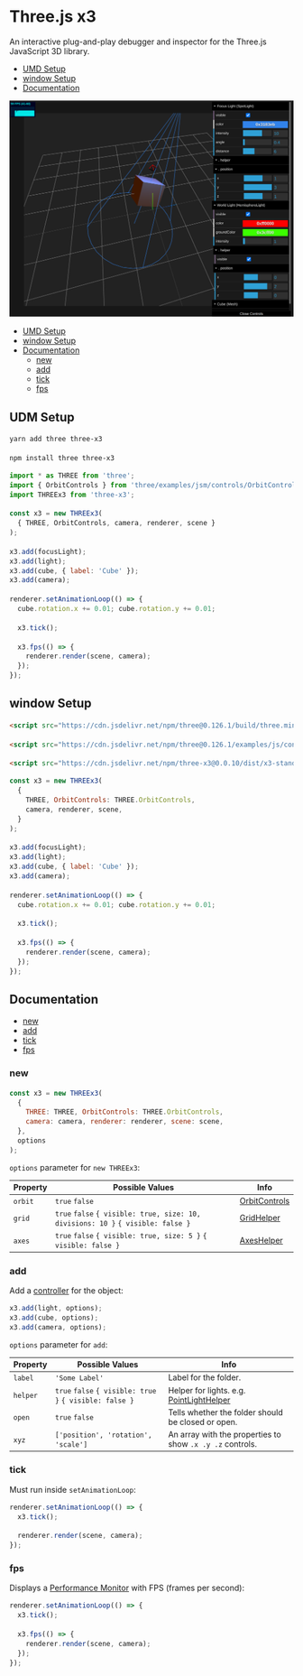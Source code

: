 # Three.js x3

An interactive plug-and-play debugger and inspector for the Three.js JavaScript 3D library.

- [UMD Setup](#udm-setup)
- [window Setup](#window-setup)
- [Documentation](#documentation)

[![Three.js x3 demonstration](https://raw.githubusercontent.com/gbaptista/three.js-x3/main/images/x3.png)](https://raw.githubusercontent.com/gbaptista/three.js-x3/main/images/x3.png)

- [UMD Setup](#udm-setup)
- [window Setup](#window-setup)
- [Documentation](#documentation)
  - [new](#new)
  - [add](#add)
  - [tick](#tick)
  - [fps](#fps)

## UDM Setup

```bash
yarn add three three-x3

npm install three three-x3
```

```js
import * as THREE from 'three';
import { OrbitControls } from 'three/examples/jsm/controls/OrbitControls'
import THREEx3 from 'three-x3';

const x3 = new THREEx3(
  { THREE, OrbitControls, camera, renderer, scene }
);

x3.add(focusLight);
x3.add(light);
x3.add(cube, { label: 'Cube' });
x3.add(camera);

renderer.setAnimationLoop(() => {
  cube.rotation.x += 0.01; cube.rotation.y += 0.01;

  x3.tick();

  x3.fps(() => {
    renderer.render(scene, camera);
  });
});
```

## window Setup

```html
<script src="https://cdn.jsdelivr.net/npm/three@0.126.1/build/three.min.js" integrity="sha256-RhW9lLg3YYVh/c3z+9Q8cUD5GFShsH1f7mR0lvCROpk=" crossorigin="anonymous"></script>

<script src="https://cdn.jsdelivr.net/npm/three@0.126.1/examples/js/controls/OrbitControls.js" integrity="sha256-+ncCNttOcMopCUa47Sn26Tg06ZC2SnWoi/XikKAhnSY=" crossorigin="anonymous"></script>

<script src="https://cdn.jsdelivr.net/npm/three-x3@0.0.10/dist/x3-standalone.js" integrity="sha256-oKQUM+QPtvuvLmxpqxdxbrJAq21SZ+7hYK8WlGztXNE=" crossorigin="anonymous"></script>
```

```js
const x3 = new THREEx3(
  {
    THREE, OrbitControls: THREE.OrbitControls,
    camera, renderer, scene,
  }
);

x3.add(focusLight);
x3.add(light);
x3.add(cube, { label: 'Cube' });
x3.add(camera);

renderer.setAnimationLoop(() => {
  cube.rotation.x += 0.01; cube.rotation.y += 0.01;

  x3.tick();

  x3.fps(() => {
    renderer.render(scene, camera);
  });
});
```

## Documentation

- [new](#new)
- [add](#add)
- [tick](#tick)
- [fps](#fps)

### new
```js
const x3 = new THREEx3(
  {
    THREE: THREE, OrbitControls: THREE.OrbitControls,
    camera: camera, renderer: renderer, scene: scene,
  },
  options
);
```

`options` parameter for `new THREEx3`:

| Property  | Possible Values | Info |
| ------------- | ------------- | ------------- |
| `orbit`  | `true` `false` | [OrbitControls](https://threejs.org/docs/#examples/en/controls/OrbitControls) |
| `grid`  | `true` `false`  `{ visible: true, size: 10, divisions: 10 }` `{ visible: false }` | [GridHelper](https://threejs.org/docs/#api/en/helpers/GridHelper) |
| `axes`  | `true` `false`  `{ visible: true, size: 5 }` `{ visible: false }` | [AxesHelper](https://threejs.org/docs/#api/en/helpers/AxesHelper) |

### add

Add a [controller](https://github.com/dataarts/dat.gui) for the object:

```js
x3.add(light, options);
x3.add(cube, options);
x3.add(camera, options);
```

`options` parameter for `add`:

| Property  | Possible Values | Info |
| ------------- | ------------- | ------------- |
| `label`  | `'Some Label'` | Label for the folder. |
| `helper`  | `true` `false`  `{ visible: true }` `{ visible: false }` | Helper for lights. e.g. [PointLightHelper](https://threejs.org/docs/#api/en/helpers/PointLightHelper) |
| `open`  | `true` `false` | Tells whether the folder should be closed or open. |
| `xyz` | `['position', 'rotation', 'scale']` | An array with the properties to show `.x .y .z` controls. |

### tick

Must run inside `setAnimationLoop`:

```js
renderer.setAnimationLoop(() => {
  x3.tick();
  
  renderer.render(scene, camera);
});
```

### fps

Displays a [Performance Monitor](https://github.com/mrdoob/stats.js) with FPS (frames per second):

```js
renderer.setAnimationLoop(() => {
  x3.tick();
  
  x3.fps(() => {
    renderer.render(scene, camera);
  });
});
```
